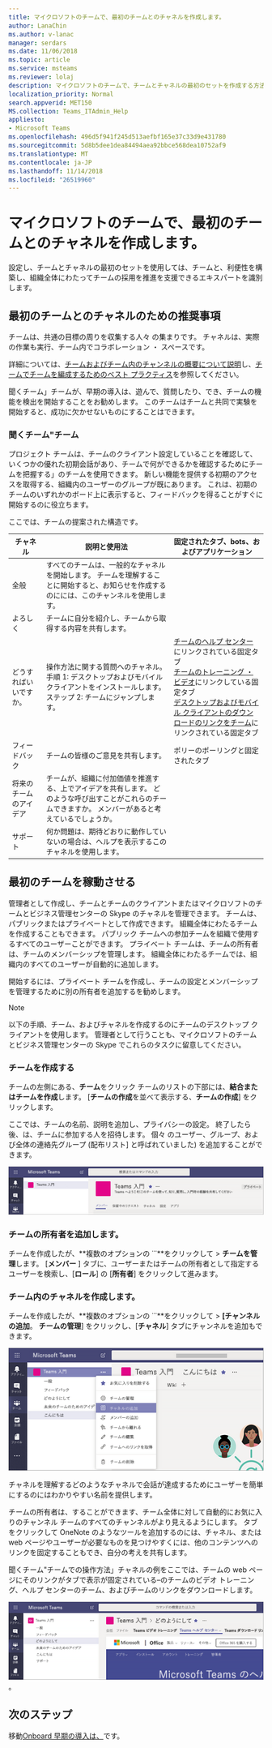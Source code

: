 ```yaml
---
title: マイクロソフトのチームで、最初のチームとのチャネルを作成します。
author: LanaChin
ms.author: v-lanac
manager: serdars
ms.date: 11/06/2018
ms.topic: article
ms.service: msteams
ms.reviewer: lolaj
description: マイクロソフトのチームで、チームとチャネルの最初のセットを作成する方法について説明します。
localization_priority: Normal
search.appverid: MET150
MS.collection: Teams_ITAdmin_Help
appliesto:
- Microsoft Teams
ms.openlocfilehash: 496d5f941f245d513aefbf165e37c33d9e431780
ms.sourcegitcommit: 5d8b5dee1dea84494aea92bbce568dea10752af9
ms.translationtype: MT
ms.contentlocale: ja-JP
ms.lasthandoff: 11/14/2018
ms.locfileid: "26519960"
---
```

# <a name="create-your-first-teams-and-channels-in-microsoft-teams"></a>マイクロソフトのチームで、最初のチームとのチャネルを作成します。

設定し、チームとチャネルの最初のセットを使用しては、チームと、利便性を構築し、組織全体にわたってチームの採用を推進を支援できるエキスパートを識別します。 

## <a name="suggestions-for-your-first-teams-and-channels"></a>最初のチームとのチャネルのための推奨事項

 チームは、共通の目標の周りを収集する人々 の集まりです。 チャネルは、実際の作業も実行、チーム内でコラボレーション ・ スペースです。 

詳細については、[チームおよびチーム内のチャンネルの概要について説明](teams-channels-overview.md)し、[チームでチームを編成するためのベスト プラクティス](best-practices-organizing.md)を参照してください。

 聞くチーム」チームが、早期の導入は、遊んで、質問したり、でき、チームの機能を検出を開始することをお勧めします。 このチームはチームと共同で実験を開始すると、成功に欠かせないものにすることはできます。 

### <a name="get-to-know-teams-team"></a>聞くチーム"チーム
プロジェクト チームは、チームのクライアント設定していることを確認して、いくつかの優れた初期会話があり、チームで何ができるかを確認するためにチームを把握する」のチームを使用できます。 新しい機能を提供する初期のアクセスを取得する、組織内のユーザーのグループが既にあります。 これは、初期のチームのいずれかのボード上に表示すると、フィードバックを得ることがすぐに開始するのに役立ちます。

ここでは、チームの提案された構造です。

| チャネル | 説明と使用法 | 固定されたタブ、bots、およびアプリケーション |
| ------------ | -------------------- | -------------------- |
| 全般 | すべてのチームは、一般的なチャネルを開始します。 チームを理解することに開始すると、お知らせを作成するのにには、このチャンネルを使用します。 |  |
| よろしく | チームに自分を紹介し、チームから取得する内容を共有します。 |  |
| どうすればいいですか。 | 操作方法に関する質問へのチャネル。</br>手順 1: デスクトップおよびモバイル クライアントをインストールします。</br>ステップ 2: チームにジャンプします。| [チームのヘルプ センター](https://support.office.com/teams)にリンクされている固定タブ</br>[チームのトレーニング ・ ビデオ](https://support.office.com/article/microsoft-teams-video-training-4f108e54-240b-4351-8084-b1089f0d21d7)にリンクしている固定タブ</br>[デスクトップおよびモバイル クライアントのダウンロードのリンクをチーム](https://teams.microsoft.com/downloads)にリンクされている固定タブ |
| フィードバック | チームの皆様のご意見を共有します。 | ポリーのポーリングと固定されたタブ|
| 将来のチームのアイデア | チームが、組織に付加価値を推進する、上でアイデアを共有します。 どのような呼び出すことがこれらのチームできますか。 メンバーがあると考えているでしょうか。 ||
| サポート | 何か問題は、期待どおりに動作していないの場合は、ヘルプを表示するこのチャネルを使用します。 ||

## <a name="get-your-first-teams-up-and-running"></a>最初のチームを稼動させる
管理者として作成し、チームとチームのクライアントまたはマイクロソフトのチームとビジネス管理センターの Skype のチャネルを管理できます。 チームは、パブリックまたはプライベートとして作成できます。 組織全体にわたるチームを作成することもできます。 パブリック チームへの参加チームを組織で使用するすべてのユーザーことができます。 プライベート チームは、チームの所有者は、チームのメンバーシップを管理します。 組織全体にわたるチームでは、組織内のすべてのユーザーが自動的に追加します。 

開始するには、プライベート チームを作成し、チームの設定とメンバーシップを管理するために別の所有者を追加するを勧めします。 

> [!NOTE]
> 以下の手順、チーム、およびチャネルを作成するのにチームのデスクトップ クライアントを使用します。 管理者として行うことも、マイクロソフトのチームとビジネス管理センターの Skype でこれらのタスクに留意してください。

### <a name="create-a-team"></a>チームを作成する

チームの左側にある、**チーム**をクリック チームのリストの下部には、**結合またはチームを作成**します。 [**チームの作成**を並べて表示する、**チームの作成**] をクリックします。

ここでは、チームの名前、説明を追加し、プライバシーの設定。 終了したら後、は、チームに参加する人を招待します。 個々 のユーザー、グループ、および全体の連絡先グループ (配布リスト] と呼ばれていました) を追加することができます。 

![チームの作成](media/get-started-with-teams-create-team.png "チームを知っている例のスクリーン ショットを取得するチーム、チームの名前と説明を表示") 

### <a name="add-a-team-owner"></a>チームの所有者を追加します。
チームを作成したが、**複数のオプションの ˙˙˙**をクリックして > **チームを管理**します。 [**メンバー** ] タブに、ユーザーまたはチームの所有者として指定するユーザーを検索し、[**ロール**] の [**所有者**] をクリックして進みます。

### <a name="create-a-channel-in-a-team"></a>チーム内のチャネルを作成します。
チームを作成したが、**複数のオプションの ˙˙˙**をクリックして > **[チャンネルの追加**。 **チームの管理**] をクリックし、[**チャネル**] タブにチャンネルを追加もできます。 

![チームへのチャネルを追加](media/get-started-with-teams-add-channel.png "チャンネル」オプションを追加、管理チームのオプション、およびチームの他のオプションをクリックすると利用可能なその他のオプションのスクリーン ショット") 

チャネルを理解するどのようなチャネルで会話が達成するためにユーザーを簡単にするのにはわかりやすい名前を提供します。 

チームの所有者は、することができます、チーム全体に対して自動的にお気に入りのチャンネル チームのすべてのチャンネルがより見えるようにします。 タブをクリックして OneNote のようなツールを追加するのには、チャネル、または web ページやユーザーが必要なものを見つけやすくには、他のコンテンツへのリンクを固定することもでき、自分の考えを共有します。  

聞くチーム"チームでの操作方法」チャネルの例をここでは、チームの web ページにそのリンクがタブで表示が固定されている&ndash;のチームのビデオ トレーニング、ヘルプ センターのチーム、およびチームのリンクをダウンロードします。 

![暗証番号 (pin) タブをクリックしてチャンネル](media/get-started-with-teams-add-tabs.png "チームを知っていると、固定タブのスクリーン ショットを取得チーム")。 

## <a name="next-steps"></a>次のステップ
移動[Onboard 早期の導入は、](get-started-with-teams-onboard-early-adopters.md)です。
